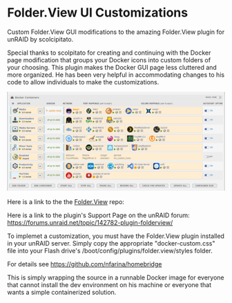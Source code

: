 # Folder.View UI Customizations

Custom Folder.View GUI modifications to the amazing Folder.View plugin for unRAID by scolcipitato.

Special thanks to scolpitato for creating and continuing with the Docker page modification that groups your Docker icons into custom folders of your choosing. This plugin makes the Docker GUI page less cluttered and more organized. He has been very helpful in accommodating changes to his code to allow individuals to make the customizations.

![preview1](preview.png)

Here is a link to the the [Folder.View](https://github.com/scolcipitato/folder.view/tree/main) repo:

Here is a link to the plugin's Support Page on the unRAID forum:
https://forums.unraid.net/topic/142782-plugin-folderview/

To implemet a customization, you must have the Folder.View plugin installed in your unRAID server. Simply copy the appropriate "docker-custom.css" file into your Flash drive's /boot/config/plugins/folder.view/styles folder.  

For details see https://github.com/nfarina/homebridge

This is simply wrapping the source in a runnable Docker image for everyone that cannot install the dev environment on his machine or everyone that wants a simple containerized solution.

